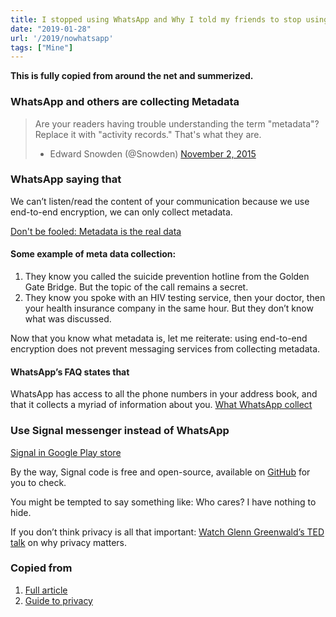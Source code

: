 ```yaml
---
title: I stopped using WhatsApp and Why I told my friends to stop using WhatsApp and Telegram
date: "2019-01-28"
url: '/2019/nowhatsapp'
tags: ["Mine"]
---
```


**This is fully copied from around the net and summerized.**

### WhatsApp and others are collecting Metadata

> Are your readers having trouble understanding the term "metadata"? Replace it with "activity records." That's what they are.
>
> - Edward Snowden (@Snowden) [November 2, 2015](https://twitter.com/Snowden/status/661305566967562240)

### WhatsApp saying that

We can’t listen/read the content of your communication because we use end-to-end encryption, we can only collect metadata.

[Don't be fooled: Metadata is the real data](https://standardnotes.org/blog/4/don-t-be-fooled-metadata-is-the-real-data)

#### Some example of meta data collection:

1. They know you called the suicide prevention hotline from the Golden Gate Bridge. But the topic of the call remains a secret.
2. They know you spoke with an HIV testing service, then your doctor, then your health insurance company in the same hour. But they don’t know what was discussed.

Now that you know what metadata is, let me reiterate: using end-to-end encryption does not prevent messaging services from collecting metadata.

#### WhatsApp’s FAQ states that

WhatsApp has access to all the phone numbers in your address book, and that it collects a myriad of information about you.
[What WhatsApp collect](https://www.whatsapp.com/legal/#privacy-policy-information-we-collect)

### Use Signal messenger instead of WhatsApp

[Signal in Google Play store](https://play.google.com/store/apps/details?id=org.thoughtcrime.securesms)

By the way, Signal code is free and open-source, available on [GitHub](https://github.com/whispersystems) for you to check.

You might be tempted to say something like:
Who cares? I have nothing to hide.

If you don’t think privacy is all that important:
[Watch Glenn Greenwald’s TED talk](http://www.ted.com/talks/glenn_greenwald_why_privacy_matters) on why privacy matters.

### Copied from

1. [Full article](https://medium.freecodecamp.org/why-i-asked-my-friends-to-stop-using-whatsapp-and-telegram-e93346b3c1f0)
2. [Guide to privacy](https://medium.freecodecamp.org/tor-signal-and-beyond-a-law-abiding-citizens-guide-to-privacy-1a593f2104c3)
